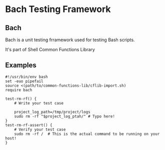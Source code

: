 # Bach Testing Framework

## Bach

Bach is a unit testing frramework used for testing Bash scripts.

It's part of Shell Common Functions Library

## Examples

    #!/usr/bin/env bash
    set -euo pipefail
    source <(path/to/common-functions-lib/cflib-import.sh)
    require bach

    test-rm-rf() {
        # Write your test case
    
        project_log_path=/tmp/project/logs
        sudo rm -rf "$project_log_ptah/" # Typo here!
    }
    test-rm-rf-assert() {
        # Verify your test case
        sudo rm -rf /  # This is the actual command to be running on your host!
    }
